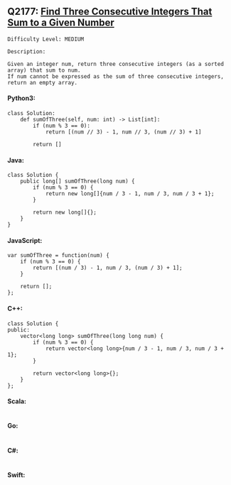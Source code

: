 ## Q2177: [Find Three Consecutive Integers That Sum to a Given Number](https://leetcode.com/problems/find-three-consecutive-integers-that-sum-to-a-given-number/)

```
Difficulty Level: MEDIUM
```

```
Description:

Given an integer num, return three consecutive integers (as a sorted array) that sum to num.
If num cannot be expressed as the sum of three consecutive integers, return an empty array.
```

#### Python3:

```
class Solution:
    def sumOfThree(self, num: int) -> List[int]:
        if (num % 3 == 0):
            return [(num // 3) - 1, num // 3, (num // 3) + 1] 

        return []
```

#### Java:

```
class Solution {
    public long[] sumOfThree(long num) {
        if (num % 3 == 0) {
            return new long[]{num / 3 - 1, num / 3, num / 3 + 1};
        }

        return new long[]{};
    }
}
```

#### JavaScript:

```
var sumOfThree = function(num) {
    if (num % 3 == 0) {
        return [(num / 3) - 1, num / 3, (num / 3) + 1];
    }

    return [];
};
```

#### C++:

```
class Solution {
public:
    vector<long long> sumOfThree(long long num) {
        if (num % 3 == 0) {
            return vector<long long>{num / 3 - 1, num / 3, num / 3 + 1};
        }

        return vector<long long>{};
    }
};
```

#### Scala:

```

```

#### Go:

```

```

#### C#:

```

```

#### Swift:

```

```